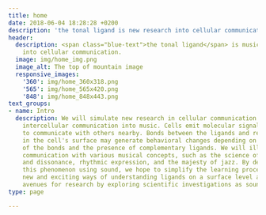 ```yaml
---
title: home
date: 2018-06-04 18:28:28 +0200
description: 'the tonal ligand is new research into cellular communication with music. '
header:
  description: <span class="blue-text">the tonal ligand</span> is musical research
    into cellular communication.
  image: img/home_img.png
  image_alt: The top of mountain image
  responsive_images:
    '360': img/home_360x318.png
    '565': img/home_565x420.png
    '848': img/home_848x443.png
text_groups:
- name: Intro
  description: We will simulate new research in cellular communication by transposing
    intercellular communication into music. Cells emit molecular signals called ligands
    to communicate with others nearby. Bonds between the ligands and receptors embedded
    in the cell's surface may generate behavioral changes depending on the quality
    of the bonds and the presence of complementary ligands. We will illustrate this
    communication with various musical concepts, such as the science of consonance
    and dissonance, rhythmic expression, and the majesty of jazz. By demonstrating
    this phenomenon using sound, we hope to simplify the learning process and provide
    new and exciting ways of understanding ligands on a surface level as well as suggest
    avenues for research by exploring scientific investigations as sound and music.
type: page

---
```

